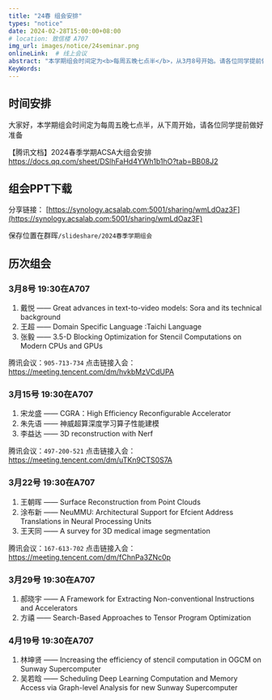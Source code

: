 ```yaml
---
title: "24春 组会安排"
types: "notice"
date: 2024-02-28T15:00:00+08:00
# location: 致信楼 A707
img_url: images/notice/24seminar.png
onlineLink:  # 线上会议
abstract: "本学期组会时间定为<b>每周五晚七点半</b>，从3月8号开始。请各位同学提前做好准备"
KeyWords:
---
```


## 时间安排

大家好，本学期组会时间定为每周五晚七点半，从下周开始，请各位同学提前做好准备

【腾讯文档】2024春季学期ACSA大组会安排   https://docs.qq.com/sheet/DSlhFaHd4YWh1b1hO?tab=BB08J2

## 组会PPT下载

分享链接： [https://synology.acsalab.com:5001/sharing/wmLdOaz3F](https://synology.acsalab.com:5001/sharing/wmLdOaz3F)

保存位置在群晖`/slideshare/2024春季学期组会`

## 历次组会

### 3月8号 19:30在A707 

1. 戴悦 —— Great advances in text-to-video models: Sora and its technical background
2. 王超 —— Domain Specific Language :Taichi Language
3. 张毅 —— 3.5-D Blocking Optimization for Stencil Computations on Modern CPUs and GPUs

腾讯会议：`905-713-734` 点击链接入会： https://meeting.tencent.com/dm/hvkbMzVCdUPA 

### 3月15号 19:30在A707

1. 宋龙盛 —— CGRA：High Efficiency Reconfigurable Accelerator
2. 朱先语 —— 神威超算深度学习算子性能建模
3. 李益达 —— 3D reconstruction with Nerf

腾讯会议：`497-200-521` 点击链接入会： https://meeting.tencent.com/dm/uTKn9CTS0S7A

### 3月22号 19:30在A707

1. 王朝晖 —— Surface Reconstruction from Point Clouds 
2. 涂布新 —— NeuMMU: Architectural Support for Efcient Address Translations in Neural Processing Units
3. 王天同 —— A survey for 3D medical image segmentation

腾讯会议：`167-613-702` 点击链接入会： https://meeting.tencent.com/dm/fChnPa3ZNc0p

### 3月29号 19:30在A707

1. 郝晓宇 —— A Framework for Extracting Non-conventional Instructions and Accelerators
2. 方禧    —— Search-Based Approaches to Tensor Program Optimization

### 4月19号 19:30在A707

1. 林坤贤 —— Increasing the efficiency of stencil computation in OGCM on Sunway Supercomputer
2. 吴若晗 —— Scheduling Deep Learning Computation and Memory Access via Graph-level Analysis for new Sunway Supercomputer
